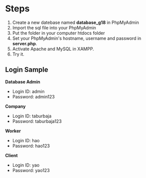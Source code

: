 # Steps
1. Create a new datebase named **database_g18** in PhpMyAdmin 
2. Import the sql file into your PhpMyAdmin
3. Put the folder in your computer htdocs folder
4. Set your PhpMyAdmin's hostname, username and password in **server.php**.
5. Activate Apache and MySQL in XAMPP.
6. Try it.

## Login Sample
**Database Admin**
- Login ID: admin
- Password: admin123

**Company**
- Login ID: taburbaja
- Password: taburbaja123

**Worker**
- Login ID: hao
- Password: hao123

**Client**
- Login ID: yao
- Password: yao123
